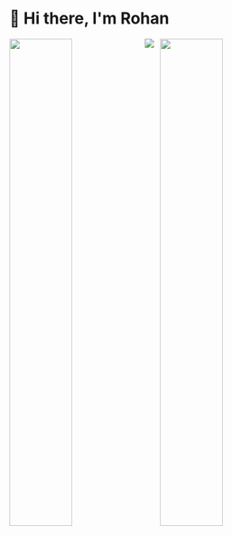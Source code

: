 # 👋 Hi there, I'm Rohan

<img align="left" width="47%" src="https://github-readme-stats.vercel.app/api?username=rohanlaub&show_icons=true&theme=gruvbox" />
<img align="right" width="47%" src="https://github-readme-stats.vercel.app/api/top-langs/?username=rohanlaub&layout=compact" />

<img align="left" src="https://raw.githubusercontent.com/bablubambal/All_logo_and_pictures/1ac69ce5fbc389725f16f989fa53c62d6e1b4883/programming%20languages/python.svg"/>
